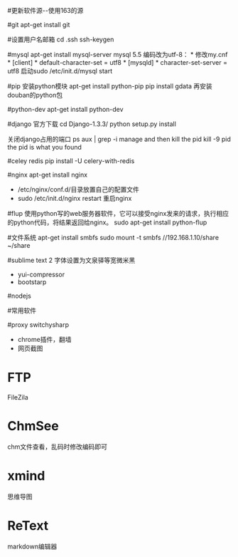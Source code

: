 #更新软件源--使用163的源

#git
    apt-get install git

#设置用户名邮箱
    cd .ssh 
    ssh-keygen

#mysql
    apt-get install mysql-server
    mysql 5.5 编码改为utf-8：
    * 修改my.cnf
    * [client]
    * default-character-set = utf8
    * [mysqld]
    * character-set-server = utf8
    启动sudo /etc/init.d/mysql start

#pip
安装python模块
    apt-get install python-pip
    pip install gdata 
    再安装douban的python包

#python-dev
    apt-get install python-dev

#django
官方下载
    cd Django-1.3.3/
    python setup.py install

关闭django占用的端口
    ps aux | grep -i manage
    and then kill the pid
    kill -9 pid
    the pid is what you found


#celey redis 
    pip install -U celery-with-redis


#nginx
    apt-get install nginx

* /etc/nginx/conf.d/目录放置自己的配置文件
* sudo /etc/init.d/nginx restart 重启nginx

#flup
使用python写的web服务器软件，它可以接受nginx发来的请求，执行相应的python代码，将结果返回给nginx。
    sudo apt-get install python-flup

#文件系统
    apt-get install smbfs
    sudo mount -t smbfs //192.168.1.10/share ~/share

#sublime text 2
字体设置为文泉驿等宽微米黑

* yui-compressor
* bootstarp

#nodejs





#常用软件

#proxy switchysharp
* chrome插件，翻墙
* 网页截图


# FTP
FileZila

# ChmSee
chm文件查看，乱码时修改编码即可

# xmind
思维导图

# ReText
markdown编辑器
